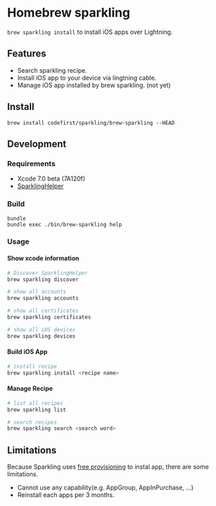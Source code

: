 # Homebrew sparkling

`brew sparkling install` to install iOS apps over Lightning.

## Features

 * Search sparkling recipe.
 * Install iOS app to your device via lingtning cable.
 * Manage iOS app installed by brew sparkling. (not yet)

## Install

```
brew install codefirst/sparkling/brew-sparkling --HEAD
```

## Development

### Requirements

 * Xcode 7.0 beta (7A120f)
 * [SparklingHelper](https://github.com/codefirst/SparklingHelper)

### Build

```
bundle
bundle exec ./bin/brew-sparkling help
```

### Usage
#### Show xcode information

```sh
# Discover SparklingHelper
brew sparkling discover

# show all accounts
brew sparkling accounts

# show all certificates
brew sparkling certificates

# show all iOS devices
brew sparkling devices
```

#### Build iOS App

```sh
# install recipe
brew sparkling install <recipe name>
```

#### Manage Recipe

```sh
# list all recipes
brew sparkling list

# search recipes
brew sparkling search <search word>
```

## Limitations
Because Sparkling uses [free provisioning](https://developer.apple.com/library/prerelease/ios/documentation/IDEs/Conceptual/AppDistributionGuide/LaunchingYourApponDevices/LaunchingYourApponDevices.html#//apple_ref/doc/uid/TP40012582-CH27) to instal app, there are some limitations.

 * Cannot use any capability(e.g. AppGroup, AppInPurchase, ...)
 * Reinstall each apps per 3 months.

